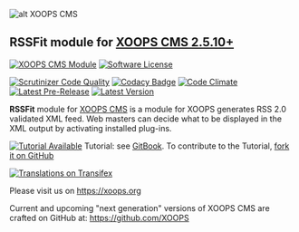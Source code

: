 ![alt XOOPS CMS](https://xoops.org/images/logoXoopsPhp8.png)
## RSSFit module for  [XOOPS CMS 2.5.10+](https://xoops.org)
[![XOOPS CMS Module](https://img.shields.io/badge/XOOPS%20CMS-Module-blue.svg)](https://xoops.org)
[![Software License](https://img.shields.io/badge/license-GPL-brightgreen.svg?style=flat)](https://www.gnu.org/licenses/gpl-2.0.html)

[![Scrutinizer Code Quality](https://img.shields.io/scrutinizer/g/XoopsModules25x/rss.svg?style=flat)](https://scrutinizer-ci.com/g/XoopsModules25x/rssfit/?branch=master)
[![Codacy Badge](https://api.codacy.com/project/badge/Grade/95b12220e0ac4056b9af52af708379c9)](https://www.codacy.com/app/mambax7/rss_2)
[![Code Climate](https://img.shields.io/codeclimate/github/XoopsModules25x/rss.svg?style=flat)](https://codeclimate.com/github/XoopsModules25x/rss)
[![Latest Pre-Release](https://img.shields.io/github/tag/XoopsModules25x/rss.svg?style=flat)](https://github.com/XoopsModules25x/rssfit/tags/)
[![Latest Version](https://img.shields.io/github/release/XoopsModules25x/rss.svg?style=flat)](https://github.com/XoopsModules25x/rssfit/releases/)

**RSSFit** module for [XOOPS CMS](https://xoops.org) is a module for XOOPS generates RSS 2.0 validated XML feed. Web masters can decide what to be displayed in the XML output by activating installed plug-ins.

[![Tutorial Available](https://xoops.org/images/tutorial-available-blue.svg)](https://xoops.gitbook.io/rssfit-tutorial/) Tutorial: see [GitBook](https://xoops.gitbook.io/rssfit-tutorial/).
To contribute to the Tutorial, [fork it on GitHub](https://github.com/XoopsDocs/rssfit-tutorial)

[![Translations on Transifex](https://xoops.org/images/translations-transifex-blue.svg)](https://www.transifex.com/xoops)

Please visit us on https://xoops.org

Current and upcoming "next generation" versions of XOOPS CMS are crafted on GitHub at: https://github.com/XOOPS
